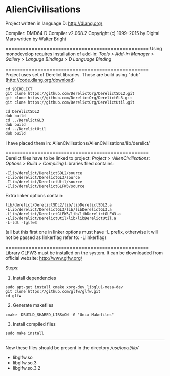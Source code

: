 # AlienCivilisations
Project written in language D:
http://dlang.org/

Compiler:
DMD64 D Compiler v2.068.2
Copyright (c) 1999-2015 by Digital Mars written by Walter Bright

=================================================
Using monodevelop requires installation of add-in:
*Tools > Add-in Manager > Gallery > Languge Bindings > D Language Binding*

=================================================
Project uses set of Derelict libraries.
Those are build using "dub" (http://code.dlang.org/download)
```
cd $DERELICT
git clone https://github.com/DerelictOrg/DerelictSDL2.git
git clone https://github.com/DerelictOrg/DerelictGL3.git
git clone https://github.com/DerelictOrg/DerelictUtil.git

cd DerelictSDL2
dub build
cd ../DerelictGL3
dub build
cd ../DerelictUtil
dub build
```
I have placed them in:
AlienCivilisations/AlienCivilisations/lib/derelict/

=================================================
Derelict files have to be linked to project:
*Project > :AlienCivilisations: Options > Build > Compiling*
Libraries filed contains:
```
-Ilib/derelict/DerelictSDL2/source
-Ilib/derelict/DerelictGL3/source
-Ilib/derelict/DerelictUtil/source
-Ilib/derelict/DerelictGLFW3/source
```

Extra linker options contain:
```
lib/derelict/DerelictSDL2/lib/libDerelictSDL2.a
-Llib/derelict/DerelictGL3/lib/libDerelictGL3.a
-Llib/derelict/DerelictGLFW3/lib/libDerelictGLFW3.a
-Llib/derelict/DerelictUtil/lib/libDerelictUtil.a
-L-ldl -lglfw3
```

(all but this first one in linker options must have -L prefix, otherwise it will not be passed as linkerflag refer to: -Llinkerflag)

=================================================
Library GLFW3 must be installed on the system.
It can be downloaded from official website: http://www.glfw.org/

Steps:
1. Install dependencies
```
sudo apt-get install cmake xorg-dev libglu1-mesa-dev
git clone https://github.com/glfw/glfw.git
cd glfw
```
2. Generate makefiles
```
cmake -DBUILD_SHARED_LIBS=ON -G "Unix Makefiles"
```
3. Install compiled files
```
sudo make install
```

-----------------------------------------
Now these files should be present in the directory */usr/local/lib/*
* libglfw.so
* libglfw.so.3
* libglfw.so.3.2






